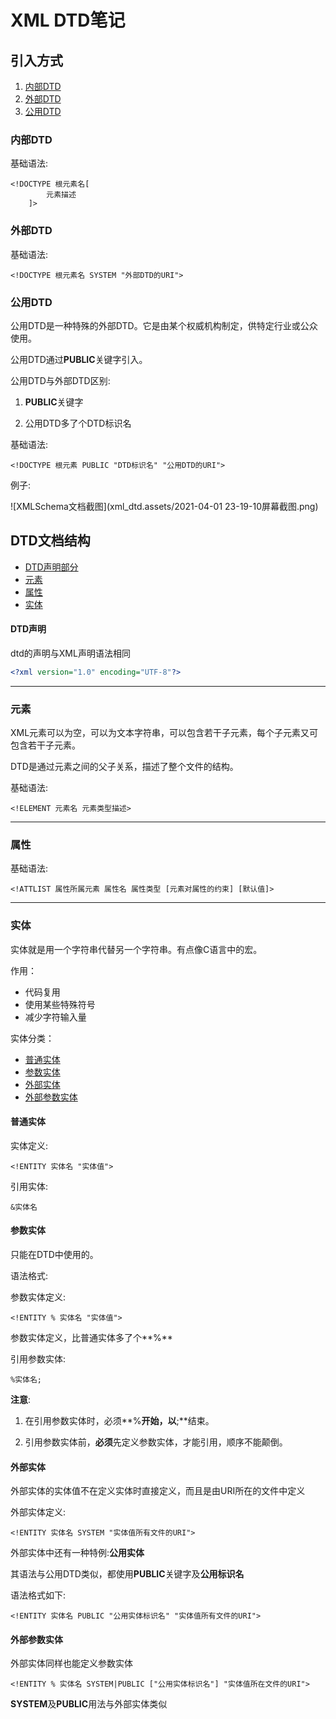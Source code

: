 # XML DTD笔记

## 引入方式

1. <a href="#dtd_ref_in">内部DTD</a>
2. <a href="#dtd_ref_ext">外部DTD</a>
3. <a href="#dtd_ref_pub">公用DTD</a>



### <a id="dtd_ref_in">内部DTD</a>

基础语法:

```xml-dtd
<!DOCTYPE 根元素名[
        元素描述
    ]>
```



### <a id="dtd_ref_ext">外部DTD</a>

基础语法:

```xml-dtd
<!DOCTYPE 根元素名 SYSTEM "外部DTD的URI">
```



### <a id="dtd_ref_pub">公用DTD</a>

公用DTD是一种特殊的外部DTD。它是由某个权威机构制定，供特定行业或公众使用。

公用DTD通过**PUBLIC**关键字引入。

公用DTD与外部DTD区别:

1. **PUBLIC**关键字

2. 公用DTD多了个DTD标识名

   

基础语法:

```xml-dtd
<!DOCTYPE 根元素 PUBLIC "DTD标识名" "公用DTD的URI">
```

例子:

![XMLSchema文档截图](xml_dtd.assets/2021-04-01 23-19-10屏幕截图.png)





## DTD文档结构

* <a href="#dtd_declaration">DTD声明部分</a>
* <a href="#dtd_element">元素</a>
* <a href="#dtd_attlist">属性</a>
* <a href="#dtd_entity">实体</a>



#### <a id="dtd_declaration">DTD声明</a>

dtd的声明与XML声明语法相同

```xml
<?xml version="1.0" encoding="UTF-8"?>
```



---

### <a id="dtd_element">元素</a>

XML元素可以为空，可以为文本字符串，可以包含若干子元素，每个子元素又可包含若干子元素。

DTD是通过元素之间的父子关系，描述了整个文件的结构。

基础语法:

```xml-dtd
<!ELEMENT 元素名 元素类型描述>
```



---

### <a id="dtd_attlist">属性</a>

基础语法:

```xml-dtd
<!ATTLIST 属性所属元素 属性名 属性类型 [元素对属性的约束] [默认值]>
```



---

### <a id="dtd_entity">实体</a>

实体就是用一个字符串代替另一个字符串。有点像C语言中的宏。

作用：

* 代码复用
* 使用某些特殊符号
* 减少字符输入量



实体分类：

* <a href="#ent_common">普通实体</a>
* <a href="#ent_arg">参数实体</a>
* <a href="#ent_out">外部实体</a>
* <a href="#ent_out_arg">外部参数实体</a>



#### <a id="ent_common">普通实体</a>

实体定义:

```xml-dtd
<!ENTITY 实体名 "实体值">
```

引用实体:

```xml-dtd
&实体名
```



#### <a id="ent_arg">参数实体</a>

只能在DTD中使用的。

语法格式:

参数实体定义:

```xml-dtd
<!ENTITY % 实体名 "实体值">
```

参数实体定义，比普通实体多了个**%**

引用参数实体:

```xml-dtd
%实体名;
```

**注意**: 

1. 在引用参数实体时，必须**%**开始，以**;**结束。

2. 引用参数实体前，**必须**先定义参数实体，才能引用，顺序不能颠倒。



#### <a id="ent_out">外部实体</a>

外部实体的实体值不在定义实体时直接定义，而且是由URI所在的文件中定义

外部实体定义:

```xml-dtd
<!ENTITY 实体名 SYSTEM "实体值所有文件的URI">
```



外部实体中还有一种特例:**公用实体**

其语法与公用DTD类似，都使用**PUBLIC**关键字及**公用标识名**

语法格式如下:

```xml-dtd
<!ENTITY 实体名 PUBLIC "公用实体标识名" "实体值所有文件的URI">
```



#### <a id="ent_out_arg">外部参数实体</a>

外部实体同样也能定义参数实体

```xml-dtd
<!ENTITY % 实体名 SYSTEM|PUBLIC ["公用实体标识名"] "实体值所在文件的URI">
```

**SYSTEM**及**PUBLIC**用法与外部实体类似










